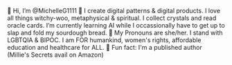 👋 Hi, I’m @MichelleG1111
👀 I create digital patterns & digital products. I love all things witchy-woo, metaphysical & spiritual. I collect crystals and read oracle cards. 
I’m currently learning AI while I occassionally have to get up to slap and fold my sourdough bread.
💙 My Pronouns are she/her. I stand with LGBTQIA & BIPOC. I am FOR humankind, women's rights, affordable education and healthcare for ALL. 
🤪 Fun fact: I'm a published author (Millie's Secrets avail on Amazon)

<!---
MichelleG1111/MichelleG1111 is a ✨ special ✨ repository because its `README.md` (this file) appears on your GitHub profile.
You can click the Preview link to take a look at your changes.
--->
